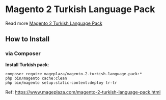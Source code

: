 # Magento 2 Turkish Language Pack

Read more [Magento 2 Turkish Language Pack](https://www.mageplaza.com/magento-2-turkish-language-pack.html)

## How to Install


### via Composer

**Install Turkish pack**:

```
composer require mageplaza/magento-2-turkish-language-pack:*
php bin/magento cache:clean
php bin/magento setup:static-content:deploy tr-tr

```


Ref: https://www.mageplaza.com/magento-2-turkish-language-pack.html
